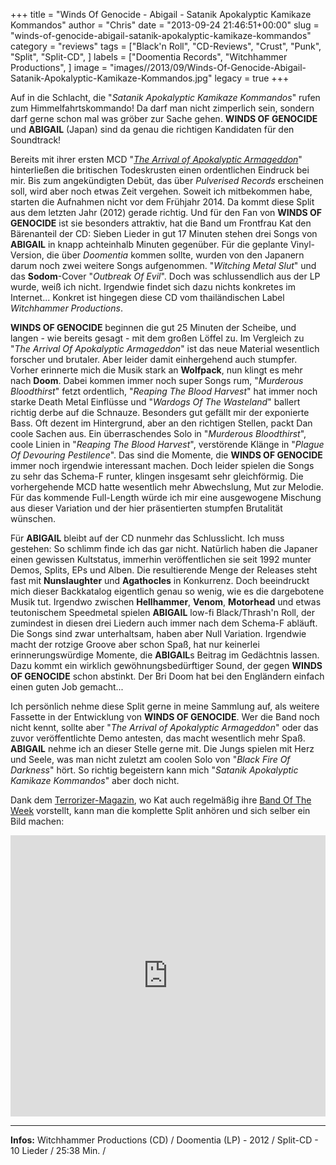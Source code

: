 +++
title = "Winds Of Genocide - Abigail - Satanik Apokalyptic Kamikaze Kommandos"
author = "Chris"
date = "2013-09-24 21:46:51+00:00"
slug = "winds-of-genocide-abigail-satanik-apokalyptic-kamikaze-kommandos"
category = "reviews"
tags = ["Black'n Roll", "CD-Reviews", "Crust", "Punk", "Split", "Split-CD", ]
labels = ["Doomentia Records", "Witchhammer Productions", ]
image = "images//2013/09/Winds-Of-Genocide-Abigail-Satanik-Apokalyptic-Kamikaze-Kommandos.jpg"
legacy = true
+++

Auf in die Schlacht, die "_Satanik Apokalyptic Kamikaze Kommandos_" rufen zum Himmelfahrtskommando! Da darf man nicht zimperlich sein, sondern darf gerne schon mal was gröber zur Sache gehen. **WINDS OF GENOCIDE** und **ABIGAIL** (Japan) sind da genau die richtigen Kandidaten für den Soundtrack!

Bereits mit ihrer ersten MCD "<a href="http://necroslaughter.de/2011/04/winds-of-genocide-the-arrival-of-apokalyptic-armageddon/" title="Winds Of Genocide – The Arrival Of Apokalyptic Armageddon">_The Arrival of Apokalyptic Armageddon_</a>" hinterließen die britischen Todeskrusten einen ordentlichen Eindruck bei mir. Bis zum angekündigten Debüt, das über _Pulverised Records_ erscheinen soll, wird aber noch etwas Zeit vergehen. Soweit ich mitbekommen habe, starten die Aufnahmen  nicht vor dem Frühjahr 2014. Da kommt diese Split aus dem letzten Jahr (2012) gerade richtig. Und für den Fan von **WINDS OF GENOCIDE** ist sie besonders attraktiv, hat die Band um Frontfrau Kat den Bärenanteil der CD: Sieben Lieder in gut 17 Minuten stehen drei Songs von **ABIGAIL** in knapp achteinhalb Minuten gegenüber. Für die geplante Vinyl-Version, die über _Doomentia_ kommen sollte, wurden von den Japanern darum noch zwei weitere Songs aufgenommen. "_Witching Metal Slut_" und das **Sodom**-Cover "_Outbreak Of Evil_". Doch was schlussendlich aus der LP wurde, weiß ich nicht. Irgendwie findet sich dazu nichts konkretes im Internet... Konkret ist hingegen diese CD vom thailändischen Label _Witchhammer Productions_.

**WINDS OF GENOCIDE** beginnen die gut 25 Minuten der Scheibe, und langen - wie bereits gesagt - mit dem großen Löffel zu. Im Vergleich zu "_The Arrival Of Apokalyptic Armageddon_" ist das neue Material wesentlich forscher und brutaler. Aber leider damit einhergehend auch stumpfer. Vorher erinnerte mich die Musik stark an **Wolfpack**, nun klingt es mehr nach **Doom**.
Dabei kommen immer noch super Songs rum, "_Murderous Bloodthirst_" fetzt ordentlich, "_Reaping The Blood Harvest_" hat immer noch starke Death Metal Einflüsse und "_Wardogs Of The Wasteland_" ballert richtig derbe auf die Schnauze.
Besonders gut gefällt mir der exponierte Bass. Oft dezent im Hintergrund, aber an den richtigen Stellen, packt Dan coole Sachen aus. Ein überraschendes Solo in "_Murderous Bloodthirst_", coole Linien in "_Reaping The Blood Harvest_", verstörende Klänge in "_Plague Of Devouring Pestilence_". Das sind die Momente, die **WINDS OF GENOCIDE** immer noch irgendwie interessant machen.
Doch leider spielen die Songs zu sehr das Schema-F runter, klingen insgesamt sehr gleichförmig. Die vorhergehende MCD hatte wesentlich mehr Abwechslung, Mut zur Melodie. Für das kommende Full-Length würde ich mir eine ausgewogene Mischung aus dieser Variation und der hier präsentierten stumpfen Brutalität wünschen.

Für **ABIGAIL** bleibt auf der CD nunmehr das Schlusslicht. Ich muss gestehen: So schlimm finde ich das gar nicht. Natürlich haben die Japaner einen gewissen Kultstatus, immerhin veröffentlichen sie seit 1992 munter Demos, Splits, EPs und Alben. Die resultierende Menge der Releases steht fast mit **Nunslaughter** und **Agathocles** in Konkurrenz. Doch beeindruckt mich dieser Backkatalog eigentlich genau so wenig, wie es die dargebotene Musik tut. Irgendwo zwischen **Hellhammer**, **Venom**, **Motorhead** und etwas teutonischem Speedmetal spielen **ABIGAIL** low-fi Black/Thrash'n Roll, der zumindest in diesen drei Liedern auch immer nach dem Schema-F abläuft. Die Songs sind zwar unterhaltsam, haben aber Null Variation. Irgendwie macht der rotzige Groove aber schon Spaß, hat nur keinerlei erinnerungswürdige Momente, die **ABIGAIL**s Beitrag im Gedächtnis lassen. Dazu kommt ein wirklich gewöhnungsbedürftiger Sound, der gegen **WINDS OF GENOCIDE** schon abstinkt. Der Bri Doom hat bei den Engländern einfach einen guten Job gemacht...

Ich persönlich nehme diese Split gerne in meine Sammlung auf, als weitere Fassette in der Entwicklung von **WINDS OF GENOCIDE**. Wer die Band noch nicht kennt, sollte aber "_The Arrival of Apokalyptic Armageddon_" oder das zuvor veröffentlichte Demo antesten, das macht wesentlich mehr Spaß. **ABIGAIL** nehme ich an dieser Stelle gerne mit. Die Jungs spielen mit Herz und Seele, was man nicht zuletzt am coolen Solo von "_Black Fire Of Darkness_" hört. So richtig begeistern kann mich "_Satanik Apokalyptic Kamikaze Kommandos_" aber doch nicht.

Dank dem <a href="http://www.terrorizer.com/news/news-news/terrorizer-is-streaming-the-winds-of-genocide-abigail-satanik-apokalyptic-kamikaze-kommandos-split-ep/">Terrorizer-Magazin</a>, wo Kat auch regelmäßig ihre <a href="http://www.terrorizer.com/tag/kats-band-of-the-week/">Band Of The Week</a> vorstellt, kann man die komplette Split anhören und sich selber ein Bild machen:

<iframe frameborder="no" height="450" scrolling="no" src="https://w.soundcloud.com/player/?url=http%3A%2F%2Fapi.soundcloud.com%2Fplaylists%2F2234006" width="100%"></iframe>



---
**Infos:**
Witchhammer Productions (CD) / Doomentia (LP) - 2012 / 
Split-CD - 10 Lieder / 25:38 Min. / 

